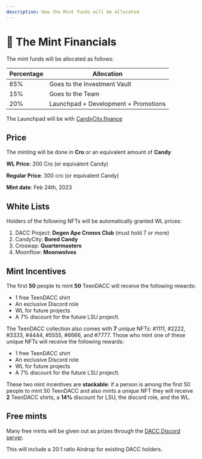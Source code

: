 ```yaml
---
description: How the Mint funds will be allocated
---
```


# 💸 The Mint Financials

The mint funds will be allocated as follows:

| Percentage | Allocation                           |
| ---------- | ------------------------------------ |
| 65%        | Goes to the Investment Vault         |
| 15%        | Goes to the Team                     |
| 20%        | Launchpad + Development + Promotions |



The Launchpad will be with [CandyCity.finance](https://candycity.finance)

## Price

The minting will be done in **Cro** or an equivalent amount of **Candy**

**WL Price**: 200 Cro (or equivalent Candy)

**Regular Price**: 300 cro (or equivalent Candy)

**Mint date**: Feb 24th, 2023

## White Lists

Holders of the following NFTs will be automatically granted WL prices:

1. DACC Project: **Degen Ape Cronos Club** (must hold 7 or more)
2. CandyCity: **Bored Candy**
3. Croswap: **Quartermasters**
4. Moonflow: **Moonwolves**

## Mint Incentives

The first **50** people to mint **50** TeenDACC will receive the following rewards:

* 1 free TeenDACC shirt
* An exclusive Discord role
* WL for future projects
* A 7% discount for the future LSU project\


The TeenDACC collection also comes with **7** unique NFTs: #1111, #2222, #3333, #4444, #5555, #6666, and #7777. Those who mint one of these unique NFTs will receive the following rewards:

* 1 free TeenDACC shirt
* An exclusive Discord role
* WL for future projects
* A 7% discount for the future LSU project\


These two mint incentives are **stackable**: if a person is among the first 50 people to mint 50 TeenDACC and also mints a unique NFT they will receive **2** TeenDACC shirts, a **14%** discount for LSU, the discord role, and the WL.

## Free mints

Many free mints will be given out as prizes through the [DACC Discord server](https://discord.gg/78GEbFdp).

This will include a 20:1 ratio Airdrop for existing DACC holders.&#x20;
